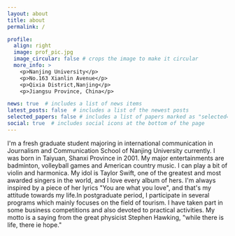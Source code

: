 ```yaml
---
layout: about
title: about
permalink: /

profile:
  align: right
  image: prof_pic.jpg
  image_circular: false # crops the image to make it circular
  more_info: >
    <p>Nanjing University</p>
    <p>No.163 Xianlin Avenue</p>
    <p>Qixia District,Nanjing</p>
    <p>Jiangsu Province, China</p>

news: true  # includes a list of news items
latest_posts: false  # includes a list of the newest posts
selected_papers: false # includes a list of papers marked as "selected={true}"
social: true  # includes social icons at the bottom of the page
---
```


I'm a fresh graduate student majoring in international communication in Journalism and Communication School of Nanjing University currently. I was born in Taiyuan, Shanxi Province in 2001. My major entertainments are badminton, volleyball games and American country music. I can play a bit of violin and harmonica. My idol is Taylor Swift, one of the greatest and most awarded singers in the world, and I love every album of hers. I'm always inspired by a piece of her lyrics "You are what you love", and that's my attitude towards my life.In postgraduate period, I participate in several programs which mainly focuses on the field of tourism. I have taken part in some business competitions and also devoted to practical activities. My motto is a saying from the great physicist Stephen Hawking, "while there is life, there ie hope."
